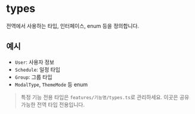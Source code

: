 # types

전역에서 사용하는 타입, 인터페이스, enum 등을 정의합니다.

## 예시

- `User`: 사용자 정보
- `Schedule`: 일정 타입
- `Group`: 그룹 타입
- `ModalType`, `ThemeMode` 등 enum

> 특정 기능 전용 타입은 `features/기능명/types.ts`로 관리하세요.
> 이곳은 공유 가능한 전역 타입 전용입니다.
